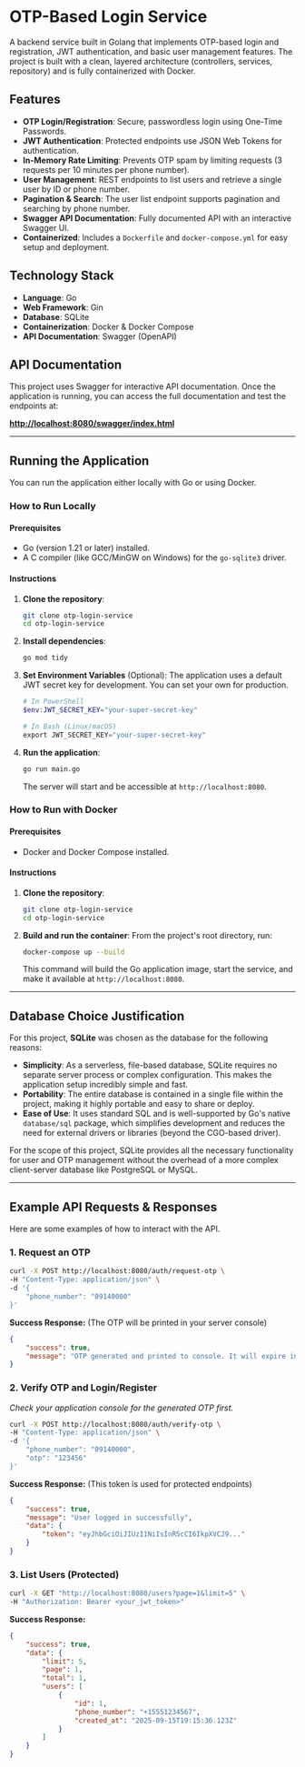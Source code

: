 # OTP-Based Login Service

A backend service built in Golang that implements OTP-based login and registration, JWT authentication, and basic user management features. The project is built with a clean, layered architecture (controllers, services, repository) and is fully containerized with Docker.

## Features

* **OTP Login/Registration**: Secure, passwordless login using One-Time Passwords.
* **JWT Authentication**: Protected endpoints use JSON Web Tokens for authentication.
* **In-Memory Rate Limiting**: Prevents OTP spam by limiting requests (3 requests per 10 minutes per phone number).
* **User Management**: REST endpoints to list users and retrieve a single user by ID or phone number.
* **Pagination & Search**: The user list endpoint supports pagination and searching by phone number.
* **Swagger API Documentation**: Fully documented API with an interactive Swagger UI.
* **Containerized**: Includes a `Dockerfile` and `docker-compose.yml` for easy setup and deployment.

## Technology Stack

* **Language**: Go
* **Web Framework**: Gin
* **Database**: SQLite
* **Containerization**: Docker & Docker Compose
* **API Documentation**: Swagger (OpenAPI)

## API Documentation

This project uses Swagger for interactive API documentation. Once the application is running, you can access the full documentation and test the endpoints at:

[**http://localhost:8080/swagger/index.html**](http://localhost:8080/swagger/index.html)


---
## Running the Application

You can run the application either locally with Go or using Docker.

### How to Run Locally

#### Prerequisites
* Go (version 1.21 or later) installed.
* A C compiler (like GCC/MinGW on Windows) for the `go-sqlite3` driver.

#### Instructions
1.  **Clone the repository**:
    ```bash
    git clone otp-login-service
    cd otp-login-service
    ```

2.  **Install dependencies**:
    ```bash
    go mod tidy
    ```

3.  **Set Environment Variables** (Optional):
    The application uses a default JWT secret key for development. You can set your own for production.
    ```powershell
    # In PowerShell
    $env:JWT_SECRET_KEY="your-super-secret-key"
    
    # In Bash (Linux/macOS)
    export JWT_SECRET_KEY="your-super-secret-key"
    ```

4.  **Run the application**:
    ```bash
    go run main.go
    ```
    The server will start and be accessible at `http://localhost:8080`.

### How to Run with Docker

#### Prerequisites
* Docker and Docker Compose installed.

#### Instructions
1.  **Clone the repository**:
    ```bash
    git clone otp-login-service
    cd otp-login-service
    ```

2.  **Build and run the container**:
    From the project's root directory, run:
    ```bash
    docker-compose up --build
    ```
    This command will build the Go application image, start the service, and make it available at `http://localhost:8080`.

---
## Database Choice Justification

For this project, **SQLite** was chosen as the database for the following reasons:

* **Simplicity**: As a serverless, file-based database, SQLite requires no separate server process or complex configuration. This makes the application setup incredibly simple and fast.
* **Portability**: The entire database is contained in a single file within the project, making it highly portable and easy to share or deploy.
* **Ease of Use**: It uses standard SQL and is well-supported by Go's native `database/sql` package, which simplifies development and reduces the need for external drivers or libraries (beyond the CGO-based driver).

For the scope of this project, SQLite provides all the necessary functionality for user and OTP management without the overhead of a more complex client-server database like PostgreSQL or MySQL.

---
## Example API Requests & Responses

Here are some examples of how to interact with the API.

### 1. Request an OTP

```bash
curl -X POST http://localhost:8080/auth/request-otp \
-H "Content-Type: application/json" \
-d '{
    "phone_number": "09140000"
}'
```
**Success Response:** (The OTP will be printed in your server console)
```json
{
    "success": true,
    "message": "OTP generated and printed to console. It will expire in 2 minutes."
}
```

### 2. Verify OTP and Login/Register

_Check your application console for the generated OTP first._

```bash
curl -X POST http://localhost:8080/auth/verify-otp \
-H "Content-Type: application/json" \
-d '{
    "phone_number": "09140000",
    "otp": "123456"
}'
```
**Success Response:** (This token is used for protected endpoints)
```json
{
    "success": true,
    "message": "User logged in successfully",
    "data": {
        "token": "eyJhbGciOiJIUzI1NiIsInR5cCI6IkpXVCJ9..."
    }
}
```

### 3. List Users (Protected)

```bash
curl -X GET "http://localhost:8080/users?page=1&limit=5" \
-H "Authorization: Bearer <your_jwt_token>"
```
**Success Response:**
```json
{
    "success": true,
    "data": {
        "limit": 5,
        "page": 1,
        "total": 1,
        "users": [
            {
                "id": 1,
                "phone_number": "+15551234567",
                "created_at": "2025-09-15T19:15:36.123Z"
            }
        ]
    }
}
```
